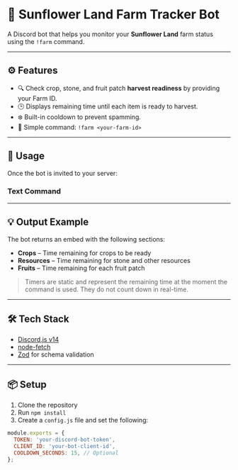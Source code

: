 # 🌻 Sunflower Land Farm Tracker Bot

A Discord bot that helps you monitor your **Sunflower Land** farm status using the `!farm` command.

---

## ⚙️ Features

- 🔍 Check crop, stone, and fruit patch **harvest readiness** by providing your Farm ID.
- 🕒 Displays remaining time until each item is ready to harvest.
- ❄️ Built-in cooldown to prevent spamming.
- 🤖 Simple command: `!farm <your-farm-id>`

---

## 🚀 Usage

Once the bot is invited to your server:

### Text Command


---

## 💡 Output Example

The bot returns an embed with the following sections:

- **Crops** – Time remaining for crops to be ready
- **Resources** – Time remaining for stone and other resources
- **Fruits** – Time remaining for each fruit patch

> Timers are static and represent the remaining time at the moment the command is used. They do not count down in real-time.

---

## 🛠 Tech Stack

- [Discord.js v14](https://discord.js.org/)
- [node-fetch](https://www.npmjs.com/package/node-fetch)
- [Zod](https://zod.dev/) for schema validation

---

## 📦 Setup

1. Clone the repository
2. Run `npm install`
3. Create a `config.js` file and set the following:

```js
module.exports = {
  TOKEN: 'your-discord-bot-token',
  CLIENT_ID: 'your-bot-client-id',
  COOLDOWN_SECONDS: 15, // Optional
};
